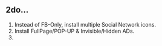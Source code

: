 ## 2do...

1. Instead of FB-Only, install multiple Social Network icons.
2. Install FullPage/POP-UP & Invisible/Hidden ADs.
3. 
